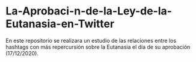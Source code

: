 # La-Aprobaci-n-de-la-Ley-de-la-Eutanasia-en-Twitter
En este repositorio se realizara un estudio de las relaciones entre los hashtags con más repercursión sobre la Eutanasia el día de su aprobación (17/12/2020).
